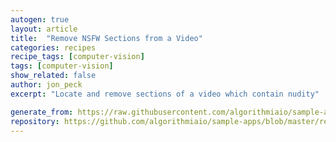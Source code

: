 ```yaml
---
autogen: true
layout: article
title:  "Remove NSFW Sections from a Video"
categories: recipes
recipe_tags: [computer-vision]
tags: [computer-vision]
show_related: false
author: jon_peck
excerpt: "Locate and remove sections of a video which contain nudity"

generate_from: https://raw.githubusercontent.com/algorithmiaio/sample-apps/master/recipes/video-nsfw/readme.md
repository: https://github.com/algorithmiaio/sample-apps/blob/master/recipes/video-nsfw/video-nsfw.py
---
```

